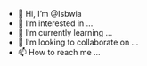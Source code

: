 - 👋 Hi, I’m @Isbwia
- 👀 I’m interested in ...
- 🌱 I’m currently learning ...
- 💞️ I’m looking to collaborate on ...
- 📫 How to reach me ...

<!---
Isbwia/Isbwia is a ✨ special ✨ repository because its `README.md` (this file) appears on your GitHub profile.
You can click the Preview link to take a look at your changes.
--->
